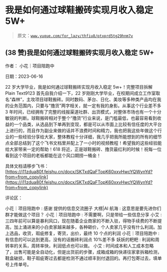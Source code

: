 # 我是如何通过球鞋搬砖实现月收入稳定 5W+

> 原文：[`www.yuque.com/for_lazy/thfiu8/ptxprd5tg29hnm7v`](https://www.yuque.com/for_lazy/thfiu8/ptxprd5tg29hnm7v)



## (38 赞)我是如何通过球鞋搬砖实现月收入稳定 5W+ 

作者： 小花｜项目陪跑中 

日期：2023-06-16 

22 岁大学毕业，我是如何通过球鞋搬砖实现月收入稳定 5w+！完整项目拆解 ​Plain Text9123 首先自我介绍一下，22 岁刚刚大学毕业，在校期间成立工作室取名“森林”，主攻项目球鞋搬砖。同时数码、茅台、日化、美妆等多种类产品均在我的业务范围内，只要与“撸货”两字相关，就一定有我的身影。从事这个行业差不多 3 年时间，已经拥有了完整的线报渠道社群、出货模式，对整体市场也有一个十分敏锐的判断。球鞋搬砖相对于整个“撸货”行业来说，是门槛最低，也最容易看到收益的一个品类，从选品到下单再到变现，都是可以从市面上比较有信任度的大平台上进行的，而且作为副业来做的话并不浪费时间和精力，我也把我这些年做这个行业的一些经验分享给大家，整体教程十分详细，我几乎把我所能想到的所有的细节点全部总结到了这个飞书文档里并配上了一小时的视频教程！希望我的这些经验能给大家带来一定的帮助！618 将近，正是球鞋搬砖、撸货最红利的时候！祝每一位看到这个项目的老板都能在这个风口期捞一桶金！

具体文档请移步飞书：[https://i11zdua80f.feishu.cn/docx/SKTxdQaFTopK60xxvHwcYQWynYd?from=from_copylink](https://i11zdua80f.feishu.cn/docx/SKTxdQaFTopK60xxvHwcYQWynYd?from=from_copylink) 

评论区： 

小花｜项目陪跑中 : 感谢 提供的信息交流圈子 大楞|AI 航海 : 这意思是要先进你们群才能做这个项目？ 小花｜项目陪跑中 : 不需要啊，只是带给一些信息分享 小艾 : 三四年前可以算是暴利风口，现在随着企业商家的不断入驻，得物手续费的不断提高，加上涌进来的小白卖家越来越多，各种砸价，个人卖家几乎没有什么利润。加上选品，收货，瑕疵修复，寄货，出价，最终 10 个点的利润 小花｜项目陪跑中 : 有信息的可以达到更高，没有的话搬砖利润点 10%差不多 妖妖的粑粑 : 利润和周转率的关系，周转率快，利润低点也可以做。 小艾 : 时间成本和人工成本忽略了，出售可能是全自动化，但是出货前的步骤，成箱成箱的快递往家拿拆箱检测，鞋盒破损，鞋子瑕疵寄过去都是检测不通过顺丰到付退回的。再打包寄过去，填单号上传单号。